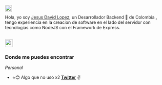 ###  


<a href="https://www.linkedin.com/in/hebertdev/">
  <img align="left" alt="hebertdev1 LinkdeIN" width="22px" src="https://cdn.jsdelivr.net/npm/simple-icons@v3/icons/linkedin.svg" />
</a>





<br />

Hola, yo soy [Jesus David Lopez](https://hebertdev.tk/), un Desarrollador Backend 🚀 de Colombia , tengo experiencia en la creacion de software en el lado del servidor con tecnologias como  NodeJS con el Framework de Express.
<br />
<br />

<img src="https://static.wixstatic.com/media/669128_ec1c7a78e9694aec8a07c2e48b292ae1~mv2.gif" width="25px">


### Donde me puedes encontrar

_Personal_

- :star::blush: Algo que no uso x2 **[Twitter](https://twitter.com/hebertdev1)** :v:
